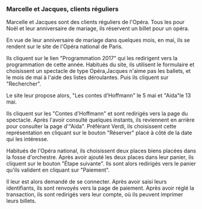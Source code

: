 ### Marcelle et Jacques, clients réguliers


Marcelle et Jacques sont des clients réguliers de l'Opéra. Tous les pour Noël et leur anniversaire de mariage, ils réservent un billet pour un opéra.

En vue  de leur anniversaire de mariage dans quelques mois, en mai, ils se rendent sur le site de l'Opéra national de Paris.

Ils cliquent sur le lien "Programmation 2017" qui les redirigent vers la programmation de cette année. Habitués du site, ils utilisent le formulaire et choisissent un spectacle de type Opéra,Jacques n'aime pas les ballets, et le mois de mai à l'aide des listes déroulantes. Puis ils cliquent sur "Rechercher".

Le site leur propose alors, "Les contes d'Hoffmann" le 5 mai et "Aida"le 13 mai.

Ils cliquent sur les "Contes d'Hoffmann" et sont redirigés vers la page du spectacle. Après l'avoir consulté quelques instants, ils reviennent en arrière pour consulter la page d'"Aida". Préférant Verdi, ils choisissent cette représentation en cliquant sur le bouton "Réserver" placé à côté de la date qui les intéresse.

Habitués de l'Opéra national, ils choisissent deux places biens placées dans la fosse d'orchestre. Après avoir ajouté les deux places dans leur panier, ils cliquent sur le bouton "Étape suivante". Ils sont alors redirigés vers le panier qu'ils valident en cliquant sur "Paiement".

Il leur est alors demandé de se connecter. Après avoir saisi leurs identifiants, ils sont renvoyés vers la page de paiement. Après avoir réglé la transaction, ils sont redirigés vers leur compte, où ils peuvent imprimer leurs billets.
